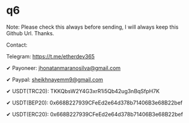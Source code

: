 # q6

Note: Please check this always before sending, I will always keep this Github Url. Thanks.

Contact:

 Telegram: https://t.me/etherdev365
  
 
✔  Payoneer: jhonatanmaranosilva@gmail.com

✔  Paypal: sheikhnayemm9@gmail.com


✔  USDT(TRC20): TKKQbsW2Y4G3xrR1i5Qb42ug3nBqSfpH7K

✔	 USDT(BEP20): 0x668B227939CFeEd2e64d378b71406B3e68B22bef

✔	 USDT(ERC20): 0x668B227939CFeEd2e64d378b71406B3e68B22bef
